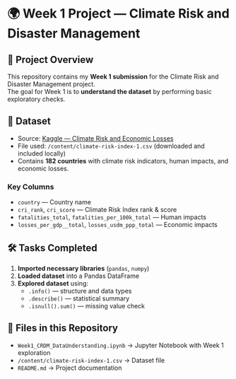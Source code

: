 # 🌍 Week 1 Project — Climate Risk and Disaster Management

## 📌 Project Overview
This repository contains my **Week 1 submission** for the Climate Risk and Disaster Management project.  
The goal for Week 1 is to **understand the dataset** by performing basic exploratory checks.

## 📂 Dataset
- Source: [Kaggle — Climate Risk and Economic Losses](https://www.kaggle.com/datasets/thedevastator/global-climate-risk-index-and-related-economic-l)  
- File used: `/content/climate-risk-index-1.csv` (downloaded and included locally)  
- Contains **182 countries** with climate risk indicators, human impacts, and economic losses.

### Key Columns
- `country` — Country name  
- `cri_rank`, `cri_score` — Climate Risk Index rank & score  
- `fatalities_total`, `fatalities_per_100k_total` — Human impacts  
- `losses_per_gdp__total`, `losses_usdm_ppp_total` — Economic impacts  

## 🛠️ Tasks Completed
1. **Imported necessary libraries** (`pandas`, `numpy`)  
2. **Loaded dataset** into a Pandas DataFrame  
3. **Explored dataset** using:
   - `.info()` — structure and data types  
   - `.describe()` — statistical summary  
   - `.isnull().sum()` — missing value check  

## 📑 Files in this Repository
- `Week1_CRDM_DataUnderstanding.ipynb` → Jupyter Notebook with Week 1 exploration  
- `/content/climate-risk-index-1.csv` → Dataset file  
- `README.md` → Project documentation  
